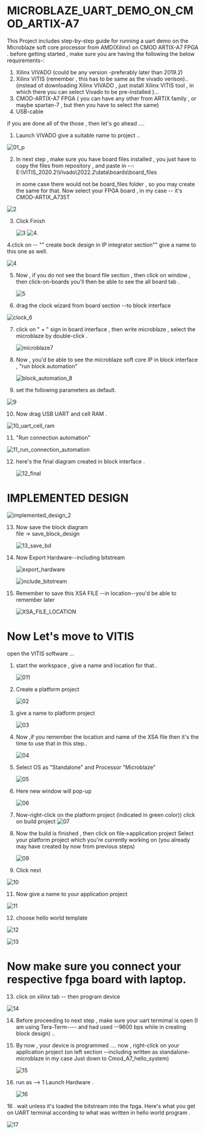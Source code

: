 # MICROBLAZE_UART_DEMO_ON_CMOD_ARTIX-A7
This Project includes step-by-step guide for running a uart demo on the Microblaze soft core processor from AMD(Xilinx) on CMOD ARTIX-A7 FPGA .
before getting started , make sure you are having the following the below requirements-:
1. Xilinx VIVADO (could be any version -preferably later than 2019.2)
2. Xilinx VITIS  (remember , this has to be same as the vivado verison)..
   (instead of downloading Xilinx VIVADO , just install Xilinx VITIS tool , in which there you can select Vivado to be pre-installed )...
3. CMOD-ARTIX-A7 FPGA ( you can have any other from ARTIX family , or maybe spartan-7 , but then you have to select the same)
4. USB-cable

  if you are done all of the those , then let's go ahead .... 

1. Launch VIVADO
   give a suitable name to project ..
   
![01_p](./01_p.jpg)


2. In next step , make sure you have board files installed , you just have to copy the
    files from repository , and paste in --: E:\VITIS_2020.2\Vivado\2022.2\data\boards\board_files


   in some case there would not be board_files folder , so you may create the same for that.
   Now select your FPGA board , in my case -- it's CMOD-ARTIX_A735T
   
![2](./2.jpg)

3. Click Finish

   ![3](./3.jpg)
   ![4](./4.jpg). 

4.click on -- "" create bock design in IP integrator section""
  give a name to this one as well.
  
  ![4](./4.jpg)

5. Now , if you do not see the board file section , then click on window , then click-on-boards
   you'll then be able to see the all board tab .


   
   ![5](./5.jpg)

6. drag the clock wizard from board section --to block interface

  ![clock_6](./clock_6.jpg)


7. click on " + " sign in board interface , then write microblaze , select the microblaze by
   double-click .

   ![microblaze7](./microblaze7.jpg)

 8. Now  , you'd be able to see the microblaze soft core IP in block interface ,
     "run block automation"

     ![block_automation_8](./block_automation_8.jpg)

9.   set the following parameters as default.

   ![9](./9.jpg)

 10. Now drag USB UART and cell RAM .

   ![10_uart_cell_ram](./10_uart_cell_ram.jpg)

11.  "Run connection automation"

  ![11_run_connection_automation](./11_run_connection_automation.jpg)

12. here's the final diagram created in block interface .

     ![12_final](./12_final.jpg)

   # IMPLEMENTED DESIGN
    
   ![implemented_design_2](./implemented_design_2.jpg)

 13. Now save the block diagram    
     file -> save_block_design

     ![13_save_bd](./13_save_bd.jpg)

 14. Now Export Hardware--including bitstream
          
      ![export_hardware](./export_hardware.jpg)

      ![include_bitstream](./include_bitstream.jpg)

15. Remember to save this XSA FILE --in location--you'd be able to remember later

      ![XSA_FILE_LOCATION](./XSA_FILE_LOCATION.jpg)

 # Now Let's move to VITIS

  open the VITIS software ...

  1. start the workspace , give a name and location for that..

      ![011](./011.jpg)

  2. Create a platform project

     ![02](./02.jpg)
     
  3. give a name to platform project

       ![03](./03.jpg)

  4. Now ,if you remember the location and name of the XSA file then it's the time to use that
     in  this step..

      ![04](./04.jpg)

  5.  Select OS as "Standalone" and Processor "Microblaze"

      ![05](./05.jpg)
      
  6.  Here new window will pop-up

       ![06](./06.jpg)

  7.   Now-right-click on the platform project (indicated in green color))
       click on build project
       ![07](./07.jpg)

 8. Now the build is finished , then click on file->application project
 Select your platform project which you're currently working on (you already may have
      created by now from previous steps)

      ![09](./09.jpg)
    
     
 9. Click next 

   ![10](./10.jpg)

11. Now give a name to your application project

   ![11](./11.jpg)
   
12.   choose hello world template
  
  ![12](./12.jpg)

   ![13](./13.jpg)

#   Now make sure you connect your respective fpga board with laptop.
 
 13.  click on xilinx tab -- then program device
  
     
   ![14](./14.jpg)
    
14. Before proceeding to next step , make sure your uart termimal is open (I am using
    Tera-Term---- and had used --9600 bps while in creating block design) ..
   
15. By now , your device is programmed ....
    now , right-click on your application project (on left section --including written as standalone-microblaze in my case Just down to
    Cmod_A7_hello_system)

       ![15](./15.jpg)
    
 15.  run as --> 1 Launch Hardware . 

        ![16](./16.jpg)
      
  16 . wait unless it's loaded the bitstream into the fpga. Here's what you get on UART terminal according to what was written in hello world program .
      
   ![17](./17.jpg)
 
           
    
 
    

   
   


